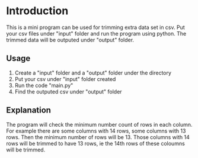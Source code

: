 # Introduction

This is a mini program can be used for trimming extra data set in csv. Put your csv files under "input" folder and run the program using python. The trimmed data will be outputed under "output" folder. 

## Usage

1. Create a "input" folder and a "output" folder under the directory
2. Put your csv under "input" folder created
3. Run the code "main.py"
4. Find the outputed csv under "output" folder

## Explanation
The program will check the minimum number count of rows in each column. For example there are some columns with 14 rows, some columns with 13 rows. Then the minimum number of rows will be 13. Those columns with 14 rows will be trimmed to have 13 rows, ie the 14th rows of these coloumns will be trimmed.